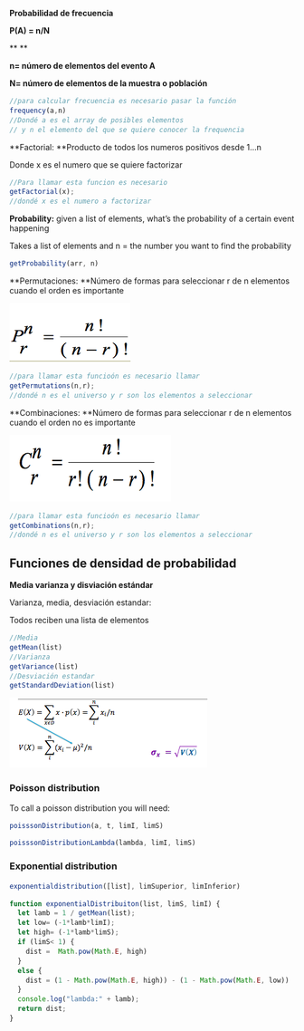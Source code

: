 **Probabilidad de frecuencia**

**P(A) = n/N**

**
**

**n= número de elementos del evento A**

**N= número de elementos de la muestra o población**

```js
//para calcular frecuencia es necesario pasar la función
frequency(a,n)
//Dondé a es el array de posibles elementos
// y n el elemento del que se quiere conocer la frequencia
```

**Factorial: **Producto de todos los numeros positivos desde 1…n

Donde x es el numero que se quiere factorizar

```js
//Para llamar esta funcion es necesario
getFactorial(x);
//dondé x es el numero a factorizar
```

**Probability:** given a list of elements, what’s the probability of a certain event happening

Takes a list of elements and n = the number you want to find the probability

```js
getProbability(arr, n)
```



**Permutaciones: **Número de formas para seleccionar r de n elementos cuando el orden es importante

![Screen Shot 2018-02-10 at 13.42.43.png](resources/FAC61648D2AB88714EFE76F33DDA3DAC.png)

```js
//para llamar esta funcioón es necesario llamar
getPermutations(n,r);
//dondé n es el universo y r son los elementos a seleccionar
```

**Combinaciones: **Número de formas para seleccionar r de n elementos cuando el orden no es importante

![Screen Shot 2018-02-10 at 13.42.48.png](resources/9ED7BE14FA7847F9877C1EE439EAA337.png)

```js
//para llamar esta funcioón es necesario llamar
getCombinations(n,r);
//dondé n es el universo y r son los elementos a seleccionar
```



**Funciones de densidad de probabilidad**
-----------------------------------------

**Media varianza y disviación estándar**

Varianza, media, desviación estandar:

Todos reciben una lista de elementos

```js
//Media
getMean(list)
//Varianza
getVariance(list)
//Desviación estandar
getStandardDeviation(list)
```

![Screen Shot 2018-02-10 at 14.20.49.png](resources/BECEE2044D35B74F3B7798D7875B435D.png)

### Poisson distribution

To call a poisson distribution you will need:

```js
poisssonDistribution(a, t, limI, limS)
```

```js
poisssonDistributionLambda(lambda, limI, limS)
```

### Exponential distribution

```js
exponentialdistribution([list], limSuperior, limInferior)
```

```js
function exponentialDistribuiton(list, limS, limI) {
  let lamb = 1 / getMean(list);
  let low= (-1*lamb*limI);
  let high= (-1*lamb*limS);
  if (limS< 1) {
    dist =  Math.pow(Math.E, high)
  }
  else {
    dist = (1 - Math.pow(Math.E, high)) - (1 - Math.pow(Math.E, low))
  }
  console.log("lambda:" + lamb);
  return dist;
}
```














